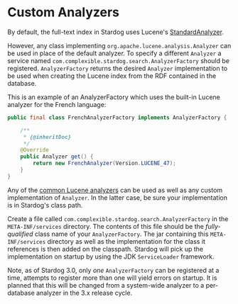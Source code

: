 # Custom Analyzers

By default, the full-text index in Stardog uses Lucene's
[StandardAnalyzer](https://lucene.apache.org/core/4_7_2/analyzers-common/org/apache/lucene/analysis/standard/StandardAnalyzer.html).

However, any class implementing `org.apache.lucene.analysis.Analyzer` can be used in place of the default analyzer. To
specify a different `Analyzer` a service named `com.complexible.stardog.search.AnalyzerFactory` should be registered.
`AnalyzerFactory` returns the desired `Analyzer` implementation to be used when creating the Lucene index from the
RDF contained in the database.

This is an example of an AnalyzerFactory which uses the built-in Lucene analyzer for the French language:

```java
public final class FrenchAnalyzerFactory implements AnalyzerFactory {

	/**
	 * {@inheritDoc}
	 */
	@Override
	public Analyzer get() {
		return new FrenchAnalyzer(Version.LUCENE_47);
	}
}
```


Any of the [common Lucene analyzers](https://lucene.apache.org/core/4_7_2/analyzers-common/index.html) can be used as
well as any custom implementation of `Analyzer`.  In the latter case, be sure your implementation is in Stardog's
class path.

Create a file called `com.complexible.stardog.search.AnalyzerFactory` in the `META-INF/services` directory.
The contents of this file should be the *fully-qualified* class name of your `AnalyzerFactory`.  The
jar containing this `META-INF/services` directory as well as the implementation for the class it references is then
added on the classpath. Stardog will pick up the implementation on startup by using the JDK `ServiceLoader` framework.

Note, as of Stardog 3.0, only *one* `AnalyzerFactory` can be registered at a time, attempts to register more than one
will yield errors on startup.  It is planned that this will be changed from a system-wide analyzer to a per-database
analyzer in the 3.x release cycle.
